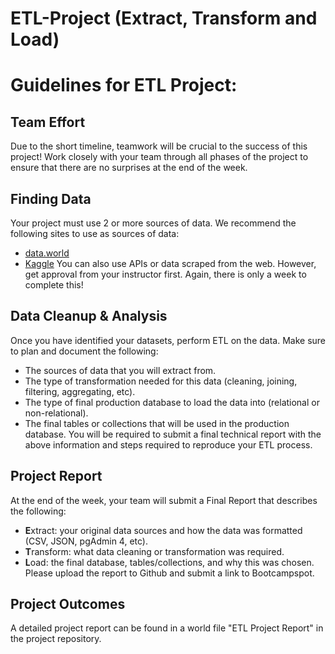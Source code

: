 # ETL-Project (Extract, Transform and Load)

# Guidelines for ETL Project:

## Team Effort

Due to the short timeline, teamwork will be crucial to the success of this project! Work closely with your team through all phases of the project to ensure that there are no surprises at the end of the week.

## Finding Data

Your project must use 2 or more sources of data. We recommend the following sites to use as sources of data:
* [data.world](https://data.world/)
* [Kaggle](https://www.kaggle.com/)
You can also use APIs or data scraped from the web. However, get approval from your instructor first. Again, there is only a week to complete this!

## Data Cleanup & Analysis
Once you have identified your datasets, perform ETL on the data. Make sure to plan and document the following:
* The sources of data that you will extract from.
* The type of transformation needed for this data (cleaning, joining, filtering, aggregating, etc).
* The type of final production database to load the data into (relational or non-relational).
* The final tables or collections that will be used in the production database.
You will be required to submit a final technical report with the above information and steps required to reproduce your ETL process.

## Project Report
At the end of the week, your team will submit a Final Report that describes the following:
* **E**xtract: your original data sources and how the data was formatted (CSV, JSON, pgAdmin 4, etc).
* **T**ransform: what data cleaning or transformation was required.
* **L**oad: the final database, tables/collections, and why this was chosen.
Please upload the report to Github and submit a link to Bootcampspot.

## Project Outcomes
A detailed project report can be found in a world file "ETL Project Report" in the project repository.

